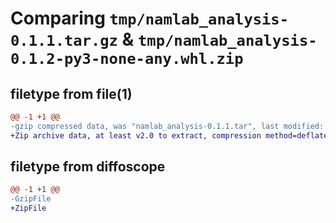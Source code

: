 # Comparing `tmp/namlab_analysis-0.1.1.tar.gz` & `tmp/namlab_analysis-0.1.2-py3-none-any.whl.zip`

## filetype from file(1)

```diff
@@ -1 +1 @@
-gzip compressed data, was "namlab_analysis-0.1.1.tar", last modified: Tue Jun 20 00:49:17 2023, max compression
+Zip archive data, at least v2.0 to extract, compression method=deflate
```

## filetype from diffoscope

```diff
@@ -1 +1 @@
-GzipFile
+ZipFile
```

